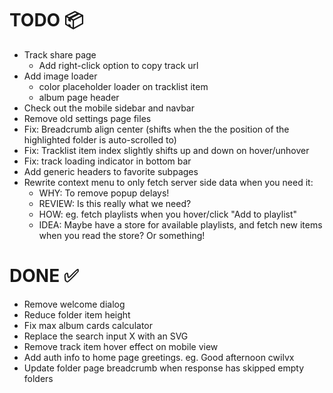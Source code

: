 # TODO 📦
- Track share page
    - Add right-click option to copy track url
- Add image loader
    - color placeholder loader on tracklist item
    - album page header
- Check out the mobile sidebar and navbar
- Remove old settings page files
- Fix: Breadcrumb align center (shifts when the the position of the highlighted folder is auto-scrolled to)
- Fix: Tracklist item index slightly shifts up and down on hover/unhover
- Fix: track loading indicator in bottom bar
- Add generic headers to favorite subpages
- Rewrite context menu to only fetch server side data when you need it:
    - WHY: To remove popup delays!
    - REVIEW: Is this really what we need?
    - HOW: eg. fetch playlists when you hover/click "Add to playlist"
    - IDEA: Maybe have a store for available playlists, and fetch new items when you read the store? Or something!

# DONE ✅
- Remove welcome dialog
- Reduce folder item height
- Fix max album cards calculator
- Replace the search input X with an SVG
- Remove track item hover effect on mobile view
- Add auth info to home page greetings. eg. Good afternoon cwilvx
- Update folder page breadcrumb when response has skipped empty folders